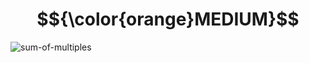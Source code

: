 # $${\color{orange}MEDIUM}$$
![sum-of-multiples](https://user-images.githubusercontent.com/65892342/236132713-01e50b40-3e7d-4631-b3ff-bc235da457dd.svg)
